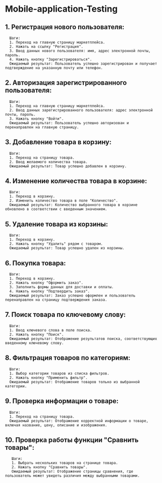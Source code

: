 # Mobile-application-Testing

## 1. Регистрация нового пользователя:
      Шаги:
      1. Переход на главную страницу маркетплейса.
      2. Нажать на ссылку "Регистрация".
      3. Ввод данных нового пользователя: имя, адрес электронной почты, пароль.
      4. Нажать кнопку "Зарегистрироваться".
      Ожидаемый результат: Пользователь успешно зарегистрирован и получает подтверждение на указанную почту или телефон.

## 2. Авторизация зарегистрированного пользователя:
      Шаги:
      1. Переход на главную страницу маркетплейса.
      2. Ввод данных зарегистрированного пользователя: адрес электронной почты, пароль.
      3. Нажать кнопку "Войти".
      Ожидаемый результат: Пользователь успешно авторизован и перенаправлен на главную страницу.

## 3. Добавление товара в корзину:
      Шаги:
      1. Переход на страницу товара.
      2. Ввод желаемого количества товара.
      Ожидаемый результат: Товар успешно добавлен в корзину.

## 4. Изменение количества товара в корзине:
      Шаги:
      1. Переход в корзину.
      2. Изменить количество товара в поле "Количество".
      Ожидаемый результат: Количество выбранного товара в корзине обновлено в соответствии с введенным значением.

## 5. Удаление товара из корзины:
      Шаги:
      1. Переход в корзину.
      2. Нажать кнопку "Удалить" рядом с товаром.
      Ожидаемый результат: Товар успешно удален из корзины.

## 6. Покупка товара:
      Шаги:
      1. Переход в корзину.
      2. Нажать кнопку "Оформить заказ".
      3. Заполнить формы данных для доставки и оплаты.
      4. Нажать кнопку "Подтвердить заказ".
      Ожидаемый результат: Заказ успешно оформлен и пользователь перенаправлен на страницу подтверждения заказа.

## 7. Поиск товара по ключевому слову:
      Шаги:
      1. Ввод ключевого слова в поле поиска.
      2. Нажать кнопку "Поиск".
      Ожидаемый результат: Отображение результатов поиска, соответствующих введенному ключевому слову.

## 8. Фильтрация товаров по категориям:
      Шаги:
      1. Выбор категории товаров из списка фильтров.
      2. Нажать кнопку "Применить фильтр".
      Ожидаемый результат: Отображение товаров только из выбранной категории.

## 9. Проверка информации о товаре:
      Шаги:
      1. Переход на страницу товара.
      Ожидаемый результат: Отображение корректной информации о товаре, включая название, цену, описание и изображения.

## 10. Проверка работы функции "Сравнить товары":
       Шаги:
       1. Выбрать нескольких товаров на странице товара.
       2. Нажать кнопку "Сравнить товары".
       Ожидаемый результат: Отображение страницы сравнения, где пользователь может увидеть различия между выбранными товарами.
